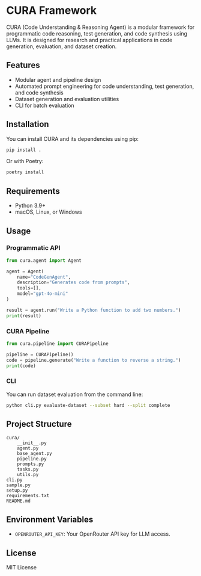 # CURA Framework

CURA (Code Understanding & Reasoning Agent) is a modular framework for programmatic code reasoning, test generation, and code synthesis using LLMs. It is designed for research and practical applications in code generation, evaluation, and dataset creation.

## Features
- Modular agent and pipeline design
- Automated prompt engineering for code understanding, test generation, and code synthesis
- Dataset generation and evaluation utilities
- CLI for batch evaluation

## Installation

You can install CURA and its dependencies using pip:

```bash
pip install .
```

Or with Poetry:

```bash
poetry install
```

## Requirements
- Python 3.9+
- macOS, Linux, or Windows

## Usage

### Programmatic API

```python
from cura.agent import Agent

agent = Agent(
    name="CodeGenAgent",
    description="Generates code from prompts",
    tools=[],
    model="gpt-4o-mini"
)

result = agent.run("Write a Python function to add two numbers.")
print(result)
```

### CURA Pipeline

```python
from cura.pipeline import CURAPipeline

pipeline = CURAPipeline()
code = pipeline.generate("Write a function to reverse a string.")
print(code)
```

### CLI

You can run dataset evaluation from the command line:

```bash
python cli.py evaluate-dataset --subset hard --split complete
```

## Project Structure

```
cura/
    __init__.py
    agent.py
    base_agent.py
    pipeline.py
    prompts.py
    tasks.py
    utils.py
cli.py
sample.py
setup.py
requirements.txt
README.md
```

## Environment Variables
- `OPENROUTER_API_KEY`: Your OpenRouter API key for LLM access.

## License
MIT License